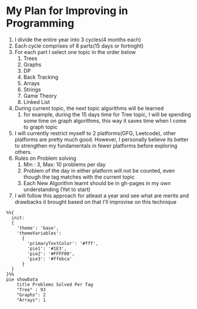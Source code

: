 # My Plan for Improving in Programming

1. I divide the entire year into 3 cycles(4 months each)
2. Each cycle comprises of 8 parts(15 days or fortnight)
3. For each part I select one topic in the order below
   1. Trees
   2. Graphs
   3. DP
   4. Back Tracking
   5. Arrays
   6. Strings
   7. Game Theory
   8. Linked List
4. During current topic, the next topic algorithms will be learned
   1. for example, during the 15 days time for Tree topic, I will be spending some time on graph algorithms, this way it saves time when I come to graph topic
5. I will currently restrict myself to 2 platforms(GFG, Leetcode), other platforms are pretty much good. However, I personally believe its better to strengthen my fundamentals in fewer platforms before exploring others.
6. Rules on Problem solving
   1. Min : 3, Max: 10 problems per day
   2. Problem of the day in either platform will not be counted, even though the tag matches with the current topic
   3. Each New Algorithm learnt should be in gh-pages in my own understanding (Yet to start)
7. I will follow this approach for atleast a year and see what are merits and drawbacks it brought based on that I'll improvise on this technique

```mermaid
%%{
  init:
  {
    'theme': 'base',
    'themeVariables':
      {
        'primaryTextColor': '#fff',
        'pie1': '#1E3',
        'pie2': '#FFFF00',
        'pie3': '#ffebca'
      }
  }
}%%
pie showData
    title Problems Solved Per Tag
    "Tree" : 93
    "Graphs": 2
    "Arrays": 1
```
